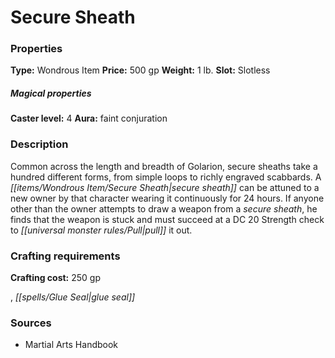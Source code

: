 ﻿---
Title: "Secure Sheath"
Type: "Wondrous Item"
Price: "500 gp"
Weight: "1 lb."
Slot: "Slotless"
Caster level: "4"
Aura: "faint conjuration"
Description: |
  "Common across the length and breadth of Golarion, _secure sheaths_ take a hundred different forms, from simple loops to richly engraved scabbards. A _secure sheath_ can be attuned to a new owner by that character wearing it continuously for 24 hours. If anyone other than the owner attempts to draw a weapon from a _secure sheath_, he finds that the weapon is stuck and must succeed at a DC 20 Strength check to pull it out."
Crafting cost: "250 gp"
Sources: "['Martial Arts Handbook']"
---

# Secure Sheath

### Properties

**Type:** Wondrous Item **Price:** 500 gp **Weight:** 1 lb. **Slot:** Slotless

##### Magical properties

**Caster level:** 4 **Aura:** faint conjuration

### Description

Common across the length and breadth of Golarion, secure sheaths take a hundred different forms, from simple loops to richly engraved scabbards. A _[[items/Wondrous Item/Secure Sheath|secure sheath]]_ can be attuned to a new owner by that character wearing it continuously for 24 hours. If anyone other than the owner attempts to draw a weapon from a _secure sheath_, he finds that the weapon is stuck and must succeed at a DC 20 Strength check to _[[universal monster rules/Pull|pull]]_ it out.

### Crafting requirements

**Crafting cost:** 250 gp

, _[[spells/Glue Seal|glue seal]]_

### Sources

* Martial Arts Handbook